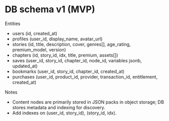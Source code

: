 # DB schema v1 (MVP)

Entities

- users (id, created_at)
- profiles (user_id, display_name, avatar_url)
- stories (id, title, description, cover, genres[], age_rating, premium_model, version)
- chapters (id, story_id, idx, title, premium, assets[])
- saves (user_id, story_id, chapter_id, node_id, variables jsonb, updated_at)
- bookmarks (user_id, story_id, chapter_id, created_at)
- purchases (user_id, product_id, provider, transaction_id, entitlement, created_at)

Notes

- Content nodes are primarily stored in JSON packs in object storage; DB stores metadata and indexing for discovery.
- Add indexes on (user_id, story_id), (story_id, idx).
